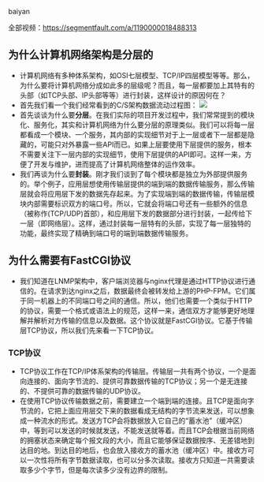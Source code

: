 baiyan

全部视频：https://segmentfault.com/a/1190000018488313

## 为什么计算机网络架构是分层的
 - 计算机网络有多种体系架构，如OSI七层模型、TCP/IP四层模型等等。那么，为什么要将计算机网络分成如此多的层级呢？而且，每一层都要加上其特有的头部（如TCP头部、IP头部等等）进行封装，这样设计的原因何在？
 - 首先我们看一个我们经常看到的C/S架构数据流动过程图：
![](http://baiyanzzz.oss-cn-beijing.aliyuncs.com/2019/7/15/1563159003043.png)
 - 首先谈谈为什么要**分层**。在我们实际的项目开发过程中，我们常常提到的模块化、服务化，其实和计算机网络为什么要分层的原理类似。我们可以将每一层都看成一个模块、一个服务，其内部的实现细节对于上一层或者下一层都是隐藏的，可能只对外暴露一些API而已。如果上层要使用下层提供的服务，根本不需要关注下一层内部的实现细节，使用下层提供的API即可。这样一来，方便了开发与维护，进而提高了计算机网络整体的运作效率。
 - 我们再谈为什么要**封装**。刚才我们谈到了每个模块都是独立为外部提供服务的。举个例子，应用层想使用传输层提供的端到端的数据传输服务，那么传输层就会将应用层下发的数据先存起来。为了实现端到端的数据传输，传输层模块内部需要标识双方的端口号。所以，它就会将端口号还有一些额外的信息（被称作(TCP/UDP)首部），和应用层下发的数据部分进行封装，一起传给下一层（即网络层）。这样，通过封装每一层特有的头部，实现了每一层独特的功能，最终实现了精确到端口号的端到端数据传输服务。
## 为什么需要有FastCGI协议
 - 我们知道在LNMP架构中，客户端浏览器与nginx代理是通过HTTP协议进行通信的。在请求到达nginx之后，数据最终会被转发给上游的PHP-FPM。它们属于同一机器上的不同端口号之间的通信。所以，他们也需要一个类似于HTTP的协议，需要一个格式或语法上的规范，这样一来，通信双方才能够更好地理解并解析对方传输的信息以及数据。这个协议就是FastCGI协议。它基于传输层TCP协议，所以我们先来看一下TCP协议。
### TCP协议
 - TCP协议工作在TCP/IP体系架构的传输层。传输层一共有两个协议，一个是面向连接的、面向字节流的、提供可靠数据传输的TCP协议；另一个是无连接的、不提供可靠的数据传输的UDP协议。
 - 在使用TCP协议传输数据之前，需要建立一个端到端的连接。且TCP是面向字节流的，它把上面应用层交下来的数据看成无结构的字节流来发送，可以想象成一种流水的形式。发送方TCP会将数据放入它自己的“蓄水池”（缓冲区）中，等到可以发送的时候就发送，不能发送就等着。而且TCP会根据当前网络的拥塞状态来确定每个报文段的大小，而且它能够保证数据按序、无差错地到达目的地。到达目的地后，也会放入接收方的蓄水池（缓冲区）中。接收方可以一次性将所有字节数据读取，也可以分多次读取。接收方只知道一共需要读取多少个字节，但是每次读多少没有边界的限制。